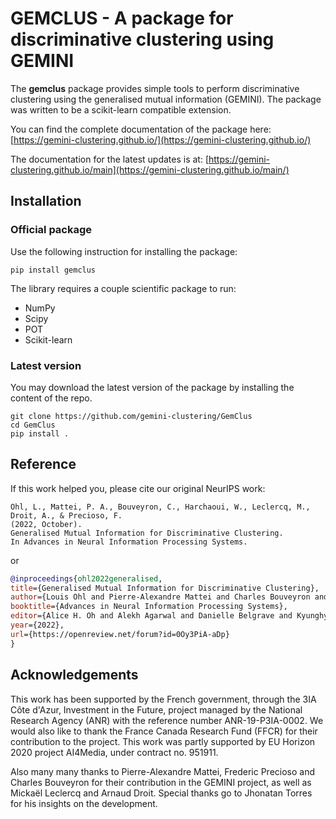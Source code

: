 # GEMCLUS - A package for discriminative clustering using GEMINI

The **gemclus**  package provides simple tools to perform discriminative clustering using the generalised mutual
information (GEMINI).
The package was written to be a scikit-learn compatible extension.

You can find the complete documentation of the package here: [https://gemini-clustering.github.io/](https://gemini-clustering.github.io/)

The documentation for the latest updates is at: [https://gemini-clustering.github.io/main](https://gemini-clustering.github.io/main/)

## Installation

### Official package

Use the following instruction for installing the package:

```commandline
pip install gemclus
```

The library requires a couple scientific package to run:

+ NumPy
+ Scipy
+ POT
+ Scikit-learn

### Latest version

You may download the latest version of the package by installing the content of the repo.

```commandline
git clone https://github.com/gemini-clustering/GemClus
cd GemClus
pip install .
```

## Reference

If this work helped you, please cite our original NeurIPS work:

```
Ohl, L., Mattei, P. A., Bouveyron, C., Harchaoui, W., Leclercq, M., Droit, A., & Precioso, F.
(2022, October).
Generalised Mutual Information for Discriminative Clustering.
In Advances in Neural Information Processing Systems.
```

or

```bibtex
@inproceedings{ohl2022generalised,
title={Generalised Mutual Information for Discriminative Clustering},
author={Louis Ohl and Pierre-Alexandre Mattei and Charles Bouveyron and Warith Harchaoui and Micka{\"e}l Leclercq and Arnaud Droit and Frederic Precioso},
booktitle={Advances in Neural Information Processing Systems},
editor={Alice H. Oh and Alekh Agarwal and Danielle Belgrave and Kyunghyun Cho},
year={2022},
url={https://openreview.net/forum?id=0Oy3PiA-aDp}
}
```

## Acknowledgements

This work has been supported by the French government, through the 3IA Côte d'Azur, Investment in the Future, project
managed by the National Research Agency (ANR) with the reference number ANR-19-P3IA-0002. We would also like to thank
the France Canada Research Fund (FFCR) for their contribution to the project. This work was partly supported by
EU Horizon 2020 project AI4Media, under contract no. 951911.

Also many many thanks to Pierre-Alexandre Mattei, Frederic Precioso and Charles Bouveyron for their contribution
in the GEMINI project, as well as Mickaël Leclercq and Arnaud Droit. Special thanks go to Jhonatan Torres for his
insights on the development.
